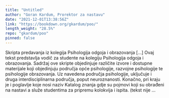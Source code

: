 ```yaml
---
title: "Untitled"
author: "Goran Kardum, Prorektor za nastavu"
date: "2021-12-01T13:38:56Z"
link: "https://bookdown.org/gkardum/poo/"
length_weight: "28.5%"
repo: "gkardum/poo"
pinned: false
---
```


Skripta predavanja iz kolegija Psihologija odgoja i obrazovanja [...] Ovaj tekst predstavlja vodič za studente na kolegiju Psihologija odgoja i obrazovanja. Sadržaj ove skripte objedinjuje različite izvore i dostupne materijale koji objedinjuju područja opće psihologije, razvojne psihologije te psihologije obrazovanja. Uz navedena područja psihologije, uključuje i druga interdisciplinarna područja, poput neuroznanosti. Konačno, pri kraju je i poglavlje koje nosi naziv Katalog znanja gdje su pojmovi koji su obrađeni na nastavi a služe studentima za pripremu kolokvija i ispita. (tekst nije ...
